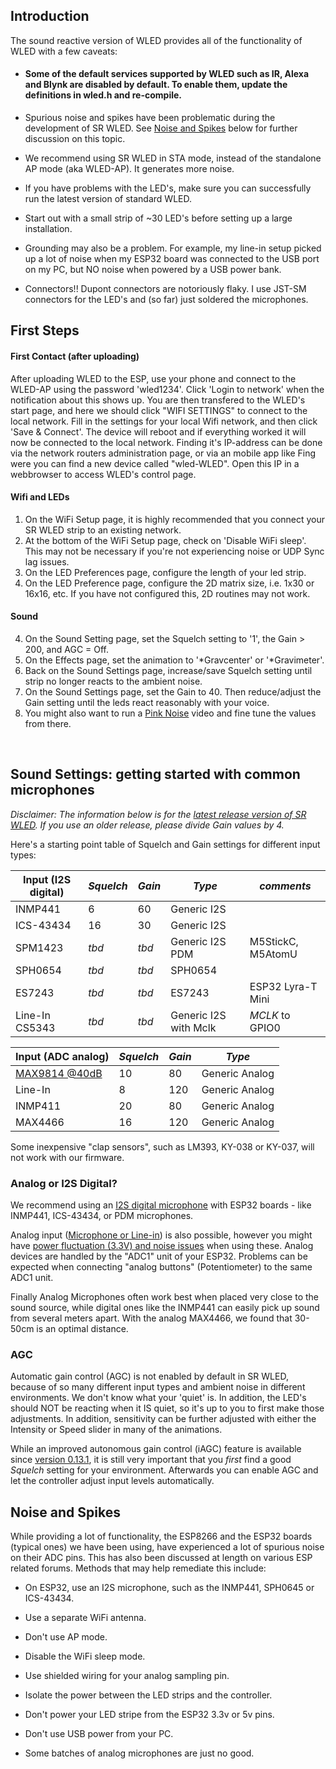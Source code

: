 ## Introduction
The sound reactive version of WLED provides all of the functionality of WLED with a few caveats:

* #### Some of the default services supported by WLED such as IR, Alexa and Blynk are disabled by default. To enable them, update the definitions in wled.h and re-compile.
* Spurious noise and spikes have been problematic during the development of SR WLED. See [Noise and Spikes](https://github.com/atuline/WLED/wiki/First-Time-Setup#noise-and-spikes) below for further discussion on this topic.
* We recommend using SR WLED in STA mode, instead of the standalone AP mode (aka WLED-AP). It generates more noise.
* If you have problems with the LED's, make sure you can successfully run the latest version of standard WLED.
* Start out with a small strip of ~30 LED's before setting up a large installation.


* Grounding may also be a problem. For example, my line-in setup picked up a lot of noise when my ESP32 board was connected to the USB port on my PC, but NO noise when powered by a USB power bank.
* Connectors!! Dupont connectors are notoriously flaky. I use JST-SM connectors for the LED's and (so far) just soldered the microphones.


## First Steps
#### First Contact (after uploading)
After uploading WLED to the ESP, use your phone and connect to the WLED-AP using the password 'wled1234'.
Click 'Login to network' when the notification about this shows up. You are then transfered to the WLED's start page, and here we should click "WIFI SETTINGS" to connect to the local network. Fill in the settings for your local Wifi network, and then click 'Save & Connect'. The device will reboot and if everything worked it will now be connected to the local network. Finding it's IP-address can be done via the network routers administration page, or via an mobile app like Fing were you can find a new device called "wled-WLED". Open this IP in a webbrowser to access WLED's control page.

#### Wifi and LEDs
1. On the WiFi Setup page, it is highly recommended that you connect your SR WLED strip to an existing network.
2. At the bottom of the WiFi Setup page, check on 'Disable WiFi sleep'. This may not be necessary if you're not experiencing noise or UDP Sync lag issues.
3. On the LED Preferences page, configure the length of your led strip.
3. On the LED Preference page, configure the 2D matrix size, i.e. 1x30 or 16x16, etc. If you have not configured this, 2D routines may not work.

#### Sound
4. On the Sound Setting page, set the Squelch setting to '1', the Gain > 200, and AGC = Off.
5. On the Effects page, set the animation to '*Gravcenter' or '*Gravimeter'.
6. Back on the Sound Settings page, increase/save Squelch setting until strip no longer reacts to the ambient noise.
7. On the Sound Settings page, set the Gain to 40. Then reduce/adjust the Gain setting until the leds react reasonably with your voice.
8. You might also want to run a [Pink Noise](https://www.youtube.com/watch?v=ZXtimhT-ff4) video and fine tune the values from there.
<br/>

## Sound Settings: getting started with common microphones

_Disclaimer: The information below is for the [latest release version of SR WLED](https://github.com/atuline/WLED/releases)._ 
_If you use an older release, please divide _Gain_ values by 4._

Here's a starting point table of Squelch and Gain settings for different input types:

| Input (I2S digital) | _Squelch_ | _Gain_ | _Type_ | _comments_
| ------------------- | --------- | ------ | -------| ------
| INMP441 | 6 | 60 | Generic I2S | 
| ICS-43434 | 16 | 30  | Generic I2S | 
| SPM1423 | _tbd_ | _tbd_  | Generic I2S PDM | M5StickC, M5AtomU
| SPH0654 | _tbd_ | _tbd_  | SPH0654 | 
| ES7243 | _tbd_ | _tbd_  | ES7243 | ESP32 Lyra-T Mini
| Line-In CS5343 | _tbd_ | _tbd_  | Generic I2S with Mclk | _MCLK_ to GPIO0


| Input (ADC analog)  | _Squelch_ | _Gain_ | _Type_ 
| ------------------- | --------- | ------ | ------- 
| [MAX9814 @40dB](https://github.com/atuline/WLED/wiki/Analog-Audio-Input-Options#the-following-schematics-are-provided-as-an-example-only-there-are-many-ways-to-achieve-the-same-results-these-are-only-a-few-of-those-ways) | 10 | 80 | Generic Analog
| Line-In | 8 | 120 | Generic Analog
| INMP411 | 20 | 80  | Generic Analog
| MAX4466 | 16 | 120 | Generic Analog


Some inexpensive "clap sensors", such as LM393, KY-038 or KY-037, will not work with our firmware.


### Analog or I2S Digital?

We recommend using an [I2S digital microphone](https://github.com/atuline/WLED/wiki/Digital-Microphone-Hookup) with ESP32 boards - like INMP441, ICS-43434, or PDM microphones.

Analog input ([Microphone or Line-in](https://github.com/atuline/WLED/wiki/Analog-Audio-Input-Options)) is also possible, however you might have [power fluctuation (3.3V) and noise issues](https://github.com/atuline/WLED/wiki/Noise-and-Spikes#both-platforms) when using these. Analog devices are handled by the "ADC1" unit of your ESP32. Problems can be expected when connecting "analog buttons" (Potentiometer) to the same ADC1 unit. 

Finally Analog Microphones often work best when placed very close to the sound source, while digital ones like the INMP441 can easily pick up sound from several meters apart. With the analog MAX4466, we found that 30-50cm is an optimal distance. 

### AGC
Automatic gain control (AGC) is not enabled by default in SR WLED, because of so many different input types and ambient noise in different environments. We don't know what your 'quiet' is. In addition, the LED's should NOT be reacting when it IS quiet, so it's up to you to first make those adjustments. In addition, sensitivity can be further adjusted with either the Intensity or Speed slider in many of the animations.

While an improved autonomous gain control (iAGC) feature is available since [version 0.13.1](https://github.com/atuline/WLED/releases/tag/v0.13.1), it is still very important that you _first_ find a good _Squelch_ setting for your environment. Afterwards you can enable AGC and let the controller adjust input levels automatically. 

## Noise and Spikes
While providing a lot of functionality, the ESP8266 and the ESP32 boards (typical ones) we have been using, have experienced a lot of spurious noise on their ADC pins. This has also been discussed at length on various ESP related forums. Methods that may help remediate this include:

* On ESP32, use an I2S microphone, such as the INMP441, SPH0645 or ICS-43434.
* Use a separate WiFi antenna.
* Don't use AP mode.
* Disable the WiFi sleep mode.

* Use shielded wiring for your analog sampling pin.
* Isolate the power between the LED strips and the controller.
* Don't power your LED stripe from the ESP32 3.3v or 5v pins.
* Don't use USB power from your PC.
* Some batches of analog microphones are just no good.

